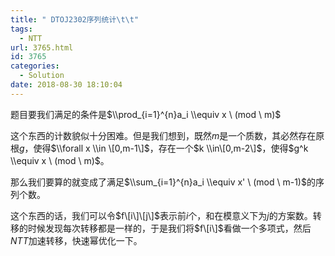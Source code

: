 ```yaml
---
title: " DTOJ2302序列统计\t\t"
tags:
  - NTT
url: 3765.html
id: 3765
categories:
  - Solution
date: 2018-08-30 18:10:04
---
```


题目要我们满足的条件是$\\prod_{i=1}^{n}a_i \\equiv x \ (mod \ m)$

这个东西的计数貌似十分困难。但是我们想到，既然$m$是一个质数，其必然存在原根$g$，使得$\\forall x \\in \[0,m-1\]$，存在一个$k \\in\[0,m-2\]$，使得$g^k \\equiv x \ (mod \ m)$。

那么我们要算的就变成了满足$\\sum_{i=1}^{n}a_i \\equiv x' \ (mod \ m-1)$的序列个数。

这个东西的话，我们可以令$f\[i\]\[j\]$表示前$i$个，和在模意义下为$j$的方案数。转移的时候发现每次转移都是一样的，于是我们将$f\[i\]$看做一个多项式，然后$NTT$加速转移，快速幂优化一下。